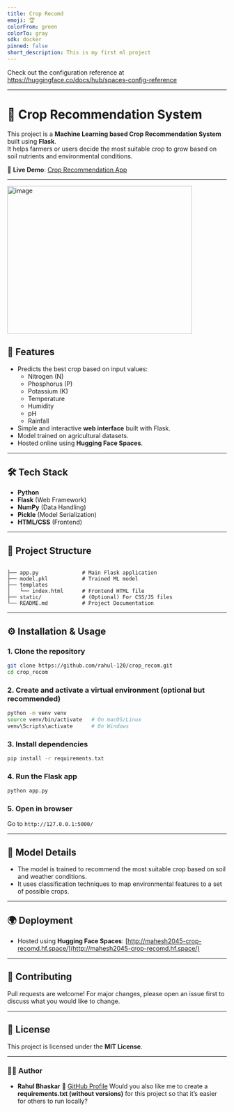 ```yaml
---
title: Crop Recomd
emoji: 🏆
colorFrom: green
colorTo: gray
sdk: docker
pinned: false
short_description: This is my first ml project
---
```


Check out the configuration reference at https://huggingface.co/docs/hub/spaces-config-reference

---

# 🌱 Crop Recommendation System  

This project is a **Machine Learning based Crop Recommendation System** built using **Flask**.  
It helps farmers or users decide the most suitable crop to grow based on soil nutrients and environmental conditions.  

🔗 **Live Demo**: [Crop Recommendation App](http://mahesh2045-crop-recomd.hf.space/)  

---

<img width="424" height="339" alt="image" src="https://github.com/user-attachments/assets/cb7b19bf-ce71-496f-96b7-32ffcbc8e51c" />


## 🚀 Features
- Predicts the best crop based on input values:
  - Nitrogen (N)
  - Phosphorus (P)
  - Potassium (K)
  - Temperature
  - Humidity
  - pH
  - Rainfall
- Simple and interactive **web interface** built with Flask.
- Model trained on agricultural datasets.
- Hosted online using **Hugging Face Spaces**.

---

## 🛠️ Tech Stack
- **Python**
- **Flask** (Web Framework)
- **NumPy** (Data Handling)
- **Pickle** (Model Serialization)
- **HTML/CSS** (Frontend)

---

## 📂 Project Structure
```

├── app.py              # Main Flask application
├── model.pkl           # Trained ML model
├── templates
│   └── index.html      # Frontend HTML file
├── static/             # (Optional) For CSS/JS files
└── README.md           # Project Documentation

````

---

## ⚙️ Installation & Usage  

### 1. Clone the repository  
```bash
git clone https://github.com/rahul-120/crop_recom.git
cd crop_recom
````

### 2. Create and activate a virtual environment (optional but recommended)

```bash
python -m venv venv
source venv/bin/activate   # On macOS/Linux
venv\Scripts\activate      # On Windows
```

### 3. Install dependencies

```bash
pip install -r requirements.txt
```

### 4. Run the Flask app

```bash
python app.py
```

### 5. Open in browser

Go to `http://127.0.0.1:5000/`

---

## 🧠 Model Details

* The model is trained to recommend the most suitable crop based on soil and weather conditions.
* It uses classification techniques to map environmental features to a set of possible crops.

---

## 🌍 Deployment

* Hosted using **Hugging Face Spaces**:
  [http://mahesh2045-crop-recomd.hf.space/](http://mahesh2045-crop-recomd.hf.space/)

---

## 🤝 Contributing

Pull requests are welcome! For major changes, please open an issue first to discuss what you would like to change.

---

## 📜 License

This project is licensed under the **MIT License**.

---

### 👨‍💻 Author

* **Rahul Bhaskar**
  🔗 [GitHub Profile](https://github.com/rahul-120)
Would you also like me to create a **requirements.txt (without versions)** for this project so that it’s easier for others to run locally?
```
